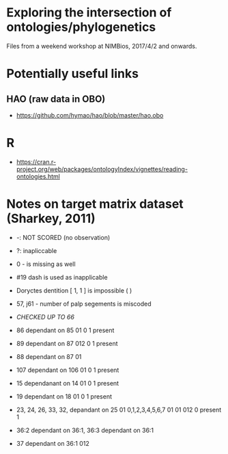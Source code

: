 

# Exploring the intersection of ontologies/phylogenetics

Files from a weekend workshop at NIMBios, 2017/4/2 and onwards.

# Potentially useful links

## HAO (raw data in OBO)
* https://github.com/hymao/hao/blob/master/hao.obo

# R
* https://cran.r-project.org/web/packages/ontologyIndex/vignettes/reading-ontologies.html

# Notes on target matrix dataset (Sharkey, 2011)

* -: NOT SCORED (no observation)
* ?: inapliccable
* 0 - is missing as well

* #19 dash is used as inapplicable
* Doryctes dentition [ 1, 1 ] is impossible ( ) 
* 57, j61 - number of palp segements is miscoded 

* _CHECKED UP TO 66_

* 86 dependant on 85
  01              0 1 present

* 89 dependant on 87
  012             0 1 present

* 88 dependant on 87
  01              

* 107 dependant on 106
  01               0 1 present

* 15 dependanant on 14
  01                  0 1 present

* 19 dependant on 18
  01              0 1 present  

* 23, 24,              26, 33, 32,        depandant on          25
  01  0,1,2,3,4,5,6,7  01  01  012                              0 present 1

* 36:2 dependant on 36:1, 36:3 dependant on 36:1

* 37   dependant on 36:1
  012

 
